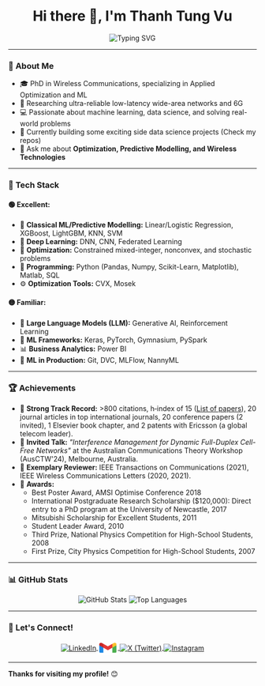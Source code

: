 <h1 align="center">Hi there 👋, I'm Thanh Tung Vu</h1>
<p align="center">
  <img src="https://readme-typing-svg.demolab.com?font=Fira+Code&size=22&pause=1000&color=00FF00&center=true&vCenter=true&width=600&lines=Data+Scientist+%7C+6G+Researcher;Passionate+about+AI+%26+Data+Science;Always+learning+and+sharing+new+technologies" alt="Typing SVG" />
</p>

---

### 🌟 **About Me**
- 🎓 PhD in Wireless Communications, specializing in Applied Optimization and ML
- 🔬 Researching ultra-reliable low-latency wide-area networks and 6G
- 💻 Passionate about machine learning, data science, and solving real-world problems
- 🌱 Currently building some exciting side data science projects (Check my repos)
- 💬 Ask me about **Optimization, Predictive Modelling, and Wireless Technologies**

---

### 🚀 **Tech Stack**

#### 🟢 **Excellent:**
- 🧠 **Classical ML/Predictive Modelling:** Linear/Logistic Regression, XGBoost, LightGBM, KNN, SVM  
- 🤖 **Deep Learning:** DNN, CNN, Federated Learning  
- 📝 **Optimization:** Constrained mixed-integer, nonconvex, and stochastic problems  
- 🐍 **Programming:** Python (Pandas, Numpy, Scikit-Learn, Matplotlib), Matlab, SQL  
- ⚙️ **Optimization Tools:** CVX, Mosek  

#### 🟡 **Familiar:**
- 🤗 **Large Language Models (LLM):** Generative AI, Reinforcement Learning  
- 🔧 **ML Frameworks:** Keras, PyTorch, Gymnasium, PySpark  
- 📊 **Business Analytics:** Power BI  
- 🚀 **ML in Production:** Git, DVC, MLFlow, NannyML  

---

### 🏆 **Achievements**
- 🏅 **Strong Track Record:** >800 citations, h‐index of 15 ([List of papers](#)), 20 journal articles in top international journals, 20 conference papers (2 invited), 1 Elsevier book chapter, and 2 patents with Ericsson (a global telecom leader).  
- 🎤 **Invited Talk:** *"Interference Management for Dynamic Full-Duplex Cell-Free Networks"* at the Australian Communications Theory Workshop (AusCTW'24), Melbourne, Australia.  
- 🌟 **Exemplary Reviewer:** IEEE Transactions on Communications (2021), IEEE Wireless Communications Letters (2020, 2021).  
- 🥇 **Awards:**  
  - Best Poster Award, AMSI Optimise Conference 2018  
  - International Postgraduate Research Scholarship ($120,000): Direct entry to a PhD program at the University of Newcastle, 2017  
  - Mitsubishi Scholarship for Excellent Students, 2011  
  - Student Leader Award, 2010  
  - Third Prize, National Physics Competition for High-School Students, 2008  
  - First Prize, City Physics Competition for High-School Students, 2007  

---

### 📊 **GitHub Stats**
<p align="center">
  <img src="https://github-readme-stats.vercel.app/api?username=thanhtungvudata&show_icons=true&theme=radical" alt="GitHub Stats" />
  <img src="https://github-readme-stats.vercel.app/api/top-langs/?username=thanhtungvudata&layout=compact&theme=radical" alt="Top Languages" />
</p>

---

### 💬 **Let's Connect!**

<p align="center">
  <a href="https://www.linkedin.com/in/thanhtungvudata/" target="blank">
    <img align="center" src="https://raw.githubusercontent.com/rahuldkjain/github-profile-readme-generator/master/src/images/icons/Social/linked-in-alt.svg" alt="LinkedIn" height="30" width="40" />
  </a>
  
  <a href="mailto:tungvu.telecom@gmail.com" target="blank">
    <img align="center" src="https://raw.githubusercontent.com/rahuldkjain/github-profile-readme-generator/master/src/images/icons/Social/gmail.svg" alt="Gmail" height="30" width="40" />
  </a>
  
  <a href="https://x.com/thanhtungvudata" target="blank">
    <img align="center" src="https://raw.githubusercontent.com/rahuldkjain/github-profile-readme-generator/master/src/images/icons/Social/twitter.svg" alt="X (Twitter)" height="30" width="40" />
  </a>
  
  <a href="https://www.instagram.com/thanhtungvulive/" target="blank">
    <img align="center" src="https://raw.githubusercontent.com/rahuldkjain/github-profile-readme-generator/master/src/images/icons/Social/instagram.svg" alt="Instagram" height="30" width="40" />
  </a>
</p>


---

**Thanks for visiting my profile!** 😊
